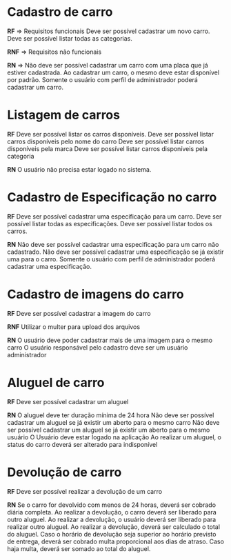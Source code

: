 # Cadastro de carro

**RF** => Requisitos funcionais
Deve ser possível cadastrar um novo carro.
Deve ser possível listar todas as categorias.

**RNF** => Requisitos não funcionais

**RN** =>
Não deve ser possível cadastrar um carro com uma placa que já estiver cadastrada.
Ao cadastrar um carro, o mesmo deve estar disponível por padrão.
Somente o usuário com perfil de administrador poderá cadastrar um carro.

# Listagem de carros

**RF**
Deve ser possível listar os carros disponíveis.
Deve ser possível listar carros disponíveis pelo nome do carro
Deve ser possível listar carros disponíveis pela marca
Deve ser possível listar carros disponíveis pela categoria

**RN**
O usuário não precisa estar logado no sistema.

# Cadastro de Especificação no carro

**RF**
Deve ser possível cadastrar uma especificação para um carro.
Deve ser possível listar todas as especificações.
Deve ser possível listar todos os carros.

**RN**
Não deve ser possível cadastrar uma especificação para um carro não cadastrado.
Não deve ser possível cadastrar uma especificação se já existir uma para o carro.
Somente o usuário com perfil de administrador poderá cadastrar uma especificação.

# Cadastro de imagens do carro

**RF**
Deve ser possível cadastrar a imagem do carro

**RNF**
Utilizar o multer para upload dos arquivos

**RN**
O usuário deve poder cadastrar mais de uma imagem para o mesmo carro
O usuário responsável pelo cadastro deve ser um usuário administrador

# Aluguel de carro

**RF**
Deve ser possível cadastrar um aluguel

**RN**
O aluguel deve ter duração mínima de 24 hora
Não deve ser possível cadastrar um aluguel se já existir um aberto para o mesmo carro
Não deve ser possível cadastrar um aluguel se já existir um aberto para o mesmo usuário
O Usuário deve estar logado na aplicação
Ao realizar um aluguel, o status do carro deverá ser alterado para indisponível

# Devolução de carro

**RF**
Deve ser possível realizar a devolução de um carro

**RN**
Se o carro for devolvido com menos de 24 horas, deverá ser cobrado diária completa.
Ao realizar a devolução, o carro deverá ser liberado para outro aluguel.
Ao realizar a devolução, o usuário deverá ser liberado para realizar outro aluguel.
Ao realizar a devolução, deverá ser calculado o total do aluguel.
Caso o horário de devolução seja superior ao horário previsto de entrega, deverá ser cobrado multa proporcional aos dias de atraso.
Caso haja multa, deverá ser somado ao total do aluguel.
